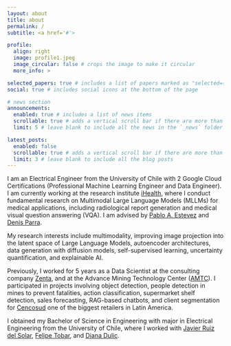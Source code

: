 ```yaml
---
layout: about
title: about
permalink: /
subtitle: <a href='#'>

profile:
  align: right
  image: profile1.jpeg
  image_circular: false # crops the image to make it circular
  more_info: >

selected_papers: true # includes a list of papers marked as "selected={true}"
social: true # includes social icons at the bottom of the page

# news section
announcements:
  enabled: true # includes a list of news items
  scrollable: true # adds a vertical scroll bar if there are more than 3 news items
  limit: 5 # leave blank to include all the news in the `_news` folder

latest_posts:
  enabled: false
  scrollable: true # adds a vertical scroll bar if there are more than 3 new posts items
  limit: 3 # leave blank to include all the blog posts
---
```


I am an Electrical Engineer from the University of Chile with 2 Google Cloud Certifications (Professional Machine Learning Engineer and Data Engineer). I am currently working at the research institute [iHealth](https://i-health.cl/), where I conduct fundamental research on Multimodal Large Language Models (MLLMs) for medical applications, including radiological report generation and medical visual question answering (VQA). I am advised by [Pablo A. Estevez](https://scholar.google.com/citations?user=SM1ghUEAAAAJ&hl=en) and [Denis Parra](https://scholar.google.com/citations?user=aQ9TkcIAAAAJ&hl=en).

My research interests include multimodality, improving image projection into the latent space of Large Language Models, autoencoder architectures, data generation with diffusion models, self-supervised learning, uncertainty quantification, and explainable AI.

Previously, I worked for 5 years as a Data Scientist at the consulting company [Zenta](https://zentagroup.com/), and at the Advance Mining Technology Center ([AMTC](https://www.amtc.cl)). I participated in projects involving object detection, people detection in mines to prevent fatalities, action classification, supermarket shelf detection, sales forecasting, RAG-based chatbots, and client segmentation for [Cencosud](https://www.cencosud.com/en) one of the biggest retailers in Latin America.

I obtained my Bachelor of Science in Engineering with major in Electrical Engineering from the University of Chile, where I worked with [Javier Ruiz del Solar](https://scholar.google.com/citations?user=U0XHBs8AAAAJ&hl=en), [Felipe Tobar](https://scholar.google.com/citations?user=5XHRNwYAAAAJ&hl=en), and [Diana Dulic](https://scholar.google.com/citations?user=6PJLDzkAAAAJ&hl=en).
